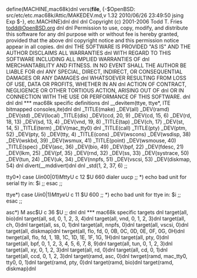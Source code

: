 define(MACHINE,mac68k)dnl
vers(__file__,
	{-$OpenBSD: src/etc/etc.mac68k/Attic/MAKEDEV.md,v 1.32 2010/06/26 23:49:50 jsing Exp $-},
etc.MACHINE)dnl
dnl
dnl Copyright (c) 2001-2006 Todd T. Fries <todd@OpenBSD.org>
dnl
dnl Permission to use, copy, modify, and distribute this software for any
dnl purpose with or without fee is hereby granted, provided that the above
dnl copyright notice and this permission notice appear in all copies.
dnl
dnl THE SOFTWARE IS PROVIDED "AS IS" AND THE AUTHOR DISCLAIMS ALL WARRANTIES
dnl WITH REGARD TO THIS SOFTWARE INCLUDING ALL IMPLIED WARRANTIES OF
dnl MERCHANTABILITY AND FITNESS. IN NO EVENT SHALL THE AUTHOR BE LIABLE FOR
dnl ANY SPECIAL, DIRECT, INDIRECT, OR CONSEQUENTIAL DAMAGES OR ANY DAMAGES
dnl WHATSOEVER RESULTING FROM LOSS OF USE, DATA OR PROFITS, WHETHER IN AN
dnl ACTION OF CONTRACT, NEGLIGENCE OR OTHER TORTIOUS ACTION, ARISING OUT OF
dnl OR IN CONNECTION WITH THE USE OR PERFORMANCE OF THIS SOFTWARE.
dnl
dnl
dnl *** mac68k specific definitions
dnl
__devitem(ttye, ttye*, ITE bitmapped consoles,ite)dnl
dnl
_TITLE(make)
_DEV(all)
_DEV(ramd)
_DEV(std)
_DEV(local)
_TITLE(dis)
_DEV(ccd, 20, 9)
_DEV(cd, 15, 6)
_DEV(rd, 18, 13)
_DEV(sd, 13, 4)
_DEV(vnd, 19, 8)
_TITLE(tap)
_DEV(ch, 17)
_DEV(st, 14, 5)
_TITLE(term)
_DEV(mac_tty0)
dnl _TITLE(call)
_TITLE(pty)
_DEV(ptm, 52)
_DEV(pty, 5)
_DEV(tty, 4)
_TITLE(cons)
_DEV(wscons)
_DEV(wsdisp, 38)
_DEV(wskbd, 39)
_DEV(wsmux, 41)
_TITLE(point)
_DEV(wsmouse, 40)
_TITLE(spec)
_DEV(asc, 36)
_DEV(bio, 49)
_DEV(bpf, 22)
_DEV(fdesc, 21)
_DEV(lkm, 25)
_DEV(pf, 35)
_DEV(rnd, 32)
_DEV(ss, 33)
_DEV(systrace, 50)
_DEV(tun, 24)
_DEV(uk, 34)
_DEV(nnpfs, 51)
_DEV(vscsi, 53)
_DEV(diskmap, 54)
dnl
divert(__mddivert)dnl
dnl
_std(1, 2, 37, 6)
	;;

tty0*)
	case $U in
	00|01)
		M tty$U c 12 $U 660 dialer uucp
		;;
	*)
		echo bad unit for serial tty in: $i
		;;
	esac
	;;

ttye*)
	case $U in
	0|1)
		M ttye$U c 11 $U 600
		;;
	*)
		echo bad unit for ttye in: $i
		;;
	esac
	;;

asc*)
	M asc$U c 36 $U
	;;
dnl
dnl *** mac68k specific targets
dnl
target(all, bio)dnl
target(all, sd, 0, 1, 2, 3, 4)dnl
target(all, vnd, 0, 1, 2, 3)dnl
target(all, ch, 0)dnl
target(all, ss, 0, 1)dnl
target(all, nnpfs, 0)dnl
target(all, vscsi, 0)dnl
target(all, diskmap)dnl
twrget(all, flo, fd, 0, 0B, 0C, 0D, 0E, 0F, 0G, 0H)dnl
twrget(all, flo, fd, 1, 1B, 1C, 1D, 1E, 1F, 1G, 1H)dnl
target(all, pty, 0)dnl
target(all, bpf, 0, 1, 2, 3, 4, 5, 6, 7, 8, 9)dnl
target(all, tun, 0, 1, 2, 3)dnl
target(all, xy, 0, 1, 2, 3)dnl
target(all, rd, 0)dnl
target(all, cd, 0, 1)dnl
target(all, ccd, 0, 1, 2, 3)dnl
target(ramd, asc, 0)dnl
twrget(ramd, mac_tty0, tty0, 0, 1)dnl
target(ramd, pty, 0)dnl
target(ramd, bio)dnl
target(ramd, diskmap)dnl
